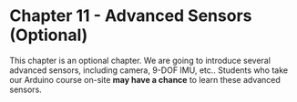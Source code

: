 # Chapter 11 - Advanced Sensors (Optional)

This chapter is an optional chapter. We are going to introduce several advanced sensors, including camera, 9-DOF IMU, etc.. Students who take our Arduino course on-site **may have a chance** to learn these advanced sensors.
